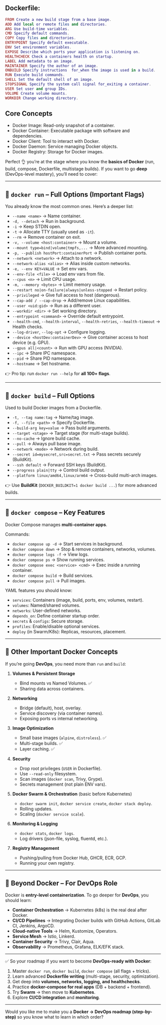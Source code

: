 ## Dockerfile:

```lua
FROM Create a new build stage from a base image.
ADD Add local or remote files and directories.
ARG Use build-time variables.
CMD Specify default commands.
COPY Copy files and directories.
ENTRYPOINT Specify default executable.
ENV Set environment variables.
EXPOSE Describe which ports your application is listening on.
HEALTHCHECK Check a containers health on startup.
LABEL Add metadata to an image.
MAINTAINER Specify the author of an image.
ONBUILD Specify instructions  for_when the image is used in a build.
RUN Execute build commands.
SHELL Set the default shell of an image.
STOPSIGNAL Specify the system call signal for_exiting a container.
USER Set user and group IDs.
VOLUME Create volume mounts.
WORKDIR Change working directory.
```

## Core Concepts

- Docker Image: Read-only snapshot of a container.
- Docker Container: Executable package with software and dependencies.
- Docker Client: Tool to interact with Docker.
- Docker Daemon: Service managing Docker objects.
- Docker Registry: Storage for Docker images.

Perfect 👌 you’re at the stage where you know the **basics of Docker** (run, build, compose, Dockerfile, multistage builds).
If you want to go **deep** (DevOps-level mastery), you’ll need to cover:

---

## 🔹 `docker run` – Full Options (Important Flags)

You already know the most common ones. Here’s a deeper list:

- `--name <name>` → Name container.
- `-d, --detach` → Run in background.
- `-i` → Keep STDIN open.
- `-t` → Allocate TTY (usually used as `-it`).
- `--rm` → Remove container on exit.
- `-v, --volume <host:container>` → Mount a volume.
- `--mount type=bind|volume|tmpfs,...` → More advanced mounting.
- `-p, --publish hostPort:containerPort` → Publish container ports.
- `--network <network>` → Attach to a network.
- `--network-alias <alias>` → Alias inside custom networks.
- `-e, --env KEY=VALUE` → Set env vars.
- `--env-file <file>` → Load env vars from file.
- `--cpus <n>` → Limit CPU usage.
- `-m, --memory <bytes>` → Limit memory usage.
- `--restart no|on-failure|always|unless-stopped` → Restart policy.
- `--privileged` → Give full access to host (dangerous).
- `--cap-add / --cap-drop` → Add/remove Linux capabilities.
- `--user <uid:gid>` → Run as a different user.
- `--workdir <dir>` → Set working directory.
- `--entrypoint <command>` → Override default entrypoint.
- `--health-cmd`, `--health-interval`, `--health-retries`, `--health-timeout` → Health checks.
- `--log-driver`, `--log-opt` → Configure logging.
- `--device <hostDev:containerDev>` → Give container access to host device (e.g. GPU).
- `--gpus all|<count>` → Run with GPU access (NVIDIA).
- `--ipc` → Share IPC namespace.
- `--pid` → Share PID namespace.
- `--hostname` → Set hostname.

👉 Pro tip: run `docker run --help` for **all 100+ flags**.

---

## 🔹 `docker build` – Full Options

Used to build Docker images from a Dockerfile.

- `-t, --tag name:tag` → Name/tag image.
- `-f, --file <path>` → Specify Dockerfile.
- `--build-arg key=value` → Pass build arguments.
- `--target <stage>` → Target stage (for multi-stage builds).
- `--no-cache` → Ignore build cache.
- `--pull` → Always pull base image.
- `--network <mode>` → Network during build.
- `--secret id=mysecret,src=secret.txt` → Pass secrets securely (BuildKit).
- `--ssh default` → Forward SSH keys (BuildKit).
- `--progress plain|tty` → Control build output.
- `--platform linux/amd64,linux/arm64` → Cross-build multi-arch images.

👉 Use **BuildKit** (`DOCKER_BUILDKIT=1 docker build ...`) for more advanced builds.

---

## 🔹 `docker compose` – Key Features

Docker Compose manages **multi-container apps**.

Commands:

- `docker compose up -d` → Start services in background.
- `docker compose down` → Stop & remove containers, networks, volumes.
- `docker compose logs -f` → View logs.
- `docker compose ps` → Show running services.
- `docker compose exec <service> <cmd>` → Exec inside a running container.
- `docker compose build` → Build services.
- `docker compose pull` → Pull images.

YAML features you should know:

- `services`: Containers (image, build, ports, env, volumes, restart).
- `volumes`: Named/shared volumes.
- `networks`: User-defined networks.
- `depends_on`: Define container startup order.
- `secrets` & `configs`: Secure storage.
- `profiles`: Enable/disable optional services.
- `deploy` (in Swarm/K8s): Replicas, resources, placement.

---

## 🔹 Other Important Docker Concepts

If you’re going **DevOps**, you need more than `run` and `build`:

1. **Volumes & Persistent Storage**
   - Bind mounts vs Named Volumes. ✅
   - Sharing data across containers.

2. **Networking**
   - Bridge (default), host, overlay.
   - Service discovery (via container names).
   - Exposing ports vs internal networking.

3. **Image Optimization**
   - Small base images (`alpine`, `distroless`). ✅
   - Multi-stage builds. ✅
   - Layer caching. ✅

4. **Security**
   - Drop root privileges (`USER` in Dockerfile).
   - Use `--read-only` filesystem.
   - Scan images (`docker scan`, Trivy, Grype).
   - Secrets management (not plain ENV vars).

5. **Docker Swarm & Orchestration** (basic before Kubernetes)
   - `docker swarm init`, `docker service create`, `docker stack deploy`.
   - Rolling updates.
   - Scaling (`docker service scale`).

6. **Monitoring & Logging**
   - `docker stats`, `docker logs`.
   - Log drivers (json-file, syslog, fluentd, etc.).

7. **Registry Management**
   - Pushing/pulling from Docker Hub, GHCR, ECR, GCP.
   - Running your own registry.

---

## 🔹 Beyond Docker – For DevOps Role

Docker is **entry-level containerization**. To go deeper for **DevOps**, you should learn:

- **Container Orchestration** → Kubernetes (k8s) is the real deal after Docker.
- **CI/CD Pipelines** → Integrating Docker builds with GitHub Actions, GitLab CI, Jenkins, ArgoCD.
- **Cloud-native Tools** → Helm, Kustomize, Operators.
- **Service Mesh** → Istio, Linkerd.
- **Container Security** → Trivy, Clair, Aqua.
- **Observability** → Prometheus, Grafana, ELK/EFK stack.

---

✅ So your roadmap if you want to become **DevOps-ready with Docker**:

1. Master `docker run`, `docker build`, `docker compose` (all flags + tricks).
2. Learn advanced **Dockerfile writing** (multi-stage, security, optimization).
3. Get deep into **volumes, networks, logging, and healthchecks**.
4. Practice **docker-compose for real apps** (DB + backend + frontend).
5. Try **Swarm** → then move to **Kubernetes**.
6. Explore **CI/CD integration** and **monitoring**.

---

Would you like me to make you a **Docker → DevOps roadmap (step-by-step)** so you know what to learn in which order?
